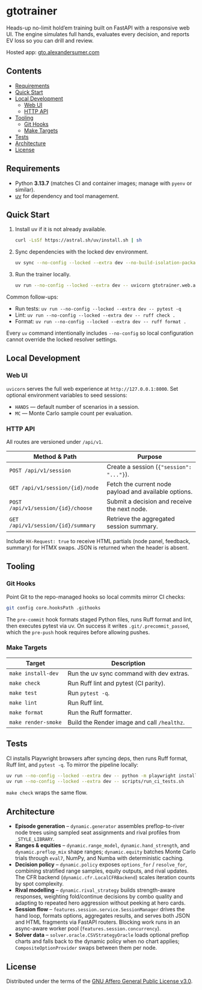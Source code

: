 # gtotrainer

Heads-up no-limit hold’em training built on FastAPI with a responsive web UI. The engine simulates full hands, evaluates every decision, and reports EV loss so you can drill and review.

Hosted app: [gto.alexandersumer.com](https://gto.alexandersumer.com/)

## Contents

- [Requirements](#requirements)
- [Quick Start](#quick-start)
- [Local Development](#local-development)
  - [Web UI](#web-ui)
  - [HTTP API](#http-api)
- [Tooling](#tooling)
  - [Git Hooks](#git-hooks)
  - [Make Targets](#make-targets)
- [Tests](#tests)
- [Architecture](#architecture)
- [License](#license)

## Requirements

- Python **3.13.7** (matches CI and container images; manage with `pyenv` or similar).
- [uv](https://docs.astral.sh/uv/) for dependency and tool management.

## Quick Start

1. Install uv if it is not already available.
   ```bash
   curl -LsSf https://astral.sh/uv/install.sh | sh
   ```
2. Sync dependencies with the locked dev environment.
   ```bash
   uv sync --no-config --locked --extra dev --no-build-isolation-package eval7
   ```
3. Run the trainer locally.
   ```bash
   uv run --no-config --locked --extra dev -- uvicorn gtotrainer.web.app:app --reload
   ```

Common follow-ups:

- Run tests: `uv run --no-config --locked --extra dev -- pytest -q`
- Lint: `uv run --no-config --locked --extra dev -- ruff check .`
- Format: `uv run --no-config --locked --extra dev -- ruff format .`

Every `uv` command intentionally includes `--no-config` so local configuration cannot override the locked resolver settings.

## Local Development

### Web UI

`uvicorn` serves the full web experience at `http://127.0.0.1:8000`. Set optional environment variables to seed sessions:

- `HANDS` — default number of scenarios in a session.
- `MC` — Monte Carlo sample count per evaluation.

### HTTP API

All routes are versioned under `/api/v1`.

| Method & Path | Purpose |
| --- | --- |
| `POST /api/v1/session` | Create a session (`{"session": "..."}`). |
| `GET /api/v1/session/{id}/node` | Fetch the current node payload and available options. |
| `POST /api/v1/session/{id}/choose` | Submit a decision and receive the next node. |
| `GET /api/v1/session/{id}/summary` | Retrieve the aggregated session summary. |

Include `HX-Request: true` to receive HTML partials (node panel, feedback, summary) for HTMX swaps. JSON is returned when the header is absent.

## Tooling

### Git Hooks

Point Git to the repo-managed hooks so local commits mirror CI checks:

```bash
git config core.hooksPath .githooks
```

The `pre-commit` hook formats staged Python files, runs Ruff format and lint, then executes pytest via uv. On success it writes `.git/.precommit_passed`, which the `pre-push` hook requires before allowing pushes.

### Make Targets

| Target | Description |
| --- | --- |
| `make install-dev` | Run the uv sync command with dev extras. |
| `make check` | Run Ruff lint and pytest (CI parity). |
| `make test` | Run `pytest -q`. |
| `make lint` | Run Ruff lint. |
| `make format` | Run the Ruff formatter. |
| `make render-smoke` | Build the Render image and call `/healthz`. |

## Tests

CI installs Playwright browsers after syncing deps, then runs Ruff format, Ruff lint, and `pytest -q`. To mirror the pipeline locally:

```bash
uv run --no-config --locked --extra dev -- python -m playwright install --with-deps chromium
uv run --no-config --locked --extra dev -- scripts/run_ci_tests.sh
```

`make check` wraps the same flow.

## Architecture

- **Episode generation** – `dynamic.generator` assembles preflop-to-river node trees using sampled seat assignments and rival profiles from `_STYLE_LIBRARY`.
- **Ranges & equities** – `dynamic.range_model`, `dynamic.hand_strength`, and `dynamic.preflop_mix` shape ranges; `dynamic.equity` batches Monte Carlo trials through `eval7`, NumPy, and Numba with deterministic caching.
- **Decision policy** – `dynamic.policy` exposes `options_for` / `resolve_for`, combining stratified range samples, equity outputs, and rival updates. The CFR backend (`dynamic.cfr.LocalCFRBackend`) scales iteration counts by spot complexity.
- **Rival modelling** – `dynamic.rival_strategy` builds strength-aware responses, weighting fold/continue decisions by combo quality and adapting to repeated hero aggression without peeking at hero cards.
- **Session flow** – `features.session.service.SessionManager` drives the hand loop, formats options, aggregates results, and serves both JSON and HTML fragments via FastAPI routers. Blocking work runs in an async-aware worker pool (`features.session.concurrency`).
- **Solver data** – `solver.oracle.CSVStrategyOracle` loads optional preflop charts and falls back to the dynamic policy when no chart applies; `CompositeOptionProvider` swaps between them per node.

## License

Distributed under the terms of the [GNU Affero General Public License v3.0](LICENSE).
